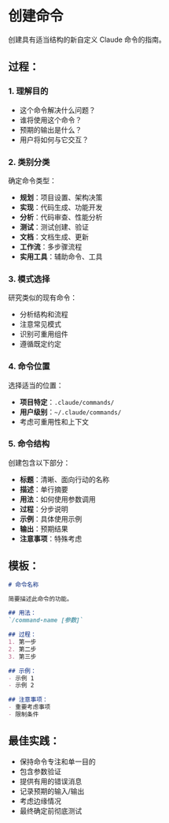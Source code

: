 # 创建命令

创建具有适当结构的新自定义 Claude 命令的指南。

## 过程：

### 1. 理解目的
- 这个命令解决什么问题？
- 谁将使用这个命令？
- 预期的输出是什么？
- 用户将如何与它交互？

### 2. 类别分类
确定命令类型：
- **规划**：项目设置、架构决策
- **实现**：代码生成、功能开发
- **分析**：代码审查、性能分析
- **测试**：测试创建、验证
- **文档**：文档生成、更新
- **工作流**：多步骤流程
- **实用工具**：辅助命令、工具

### 3. 模式选择
研究类似的现有命令：
- 分析结构和流程
- 注意常见模式
- 识别可重用组件
- 遵循既定约定

### 4. 命令位置
选择适当的位置：
- **项目特定**：`.claude/commands/`
- **用户级别**：`~/.claude/commands/`
- 考虑可重用性和上下文

### 5. 命令结构
创建包含以下部分：
- **标题**：清晰、面向行动的名称
- **描述**：单行摘要
- **用法**：如何使用参数调用
- **过程**：分步说明
- **示例**：具体使用示例
- **输出**：预期结果
- **注意事项**：特殊考虑

## 模板：
```markdown
# 命令名称

简要描述此命令的功能。

## 用法：
`/command-name [参数]`

## 过程：
1. 第一步
2. 第二步
3. 第三步

## 示例：
- 示例 1
- 示例 2

## 注意事项：
- 重要考虑事项
- 限制条件
```

## 最佳实践：
- 保持命令专注和单一目的
- 包含参数验证
- 提供有用的错误消息
- 记录预期的输入/输出
- 考虑边缘情况
- 最终确定前彻底测试
